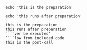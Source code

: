 ````bash,prepare=echo
echo 'this is the preparation'
````

````bash,use=echo,exec
echo 'this runs after preparation'
````

````output
this is the preparation
this runs after preparation
````ver be executed'
````low from included code
this is the post-call
```````